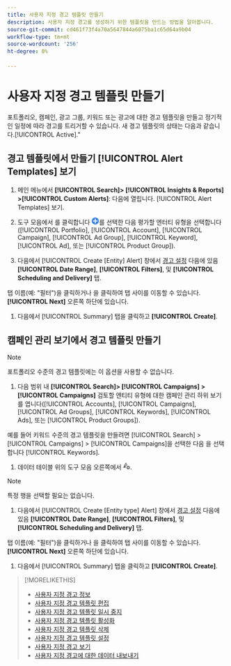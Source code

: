 ```yaml
---
title: 사용자 지정 경고 템플릿 만들기
description: 사용자 지정 경고를 생성하기 위한 템플릿을 만드는 방법을 알아봅니다.
source-git-commit: cd461f73f4a70a5647844a6075ba1c65d64a9b04
workflow-type: tm+mt
source-wordcount: '256'
ht-degree: 0%

---
```


# 사용자 지정 경고 템플릿 만들기

포트폴리오, 캠페인, 광고 그룹, 키워드 또는 광고에 대한 경고 템플릿을 만들고 정기적인 일정에 따라 경고를 트리거할 수 있습니다. 새 경고 템플릿의 상태는 다음과 같습니다.[!UICONTROL Active].&quot;

## 경고 템플릿에서 만들기 [!UICONTROL Alert Templates] 보기

1. 메인 메뉴에서 **[!UICONTROL Search]> [!UICONTROL Insights & Reports] >[!UICONTROL Custom Alerts]**: 다음에 열립니다. [!UICONTROL Alert Templates] 보기.

1. 도구 모음에서 를 클릭합니다 ![만들기](/help/search-social-commerce/assets/add.png "만들기")를 선택한 다음 평가할 엔터티 유형을 선택합니다([!UICONTROL Portfolio], [!UICONTROL Account], [!UICONTROL Campaign], [!UICONTROL Ad Group], [!UICONTROL Keyword], [!UICONTROL Ad], 또는 [!UICONTROL Product Group]).

1. 다음에서 [!UICONTROL Create \[Entity\] Alert] 창에서 [경고 설정](alert-template-settings.md) 다음에 있음 **[!UICONTROL Date Range]**, **[!UICONTROL Filters]**, 및 **[!UICONTROL Scheduling and Delivery]** 탭.

탭 이름(예: &quot;필터&quot;)을 클릭하거나 을 클릭하여 탭 사이를 이동할 수 있습니다. **[!UICONTROL Next]** 오른쪽 하단에 있습니다.

1. 다음에서 [!UICONTROL Summary] 탭을 클릭하고 **[!UICONTROL Create]**.

## 캠페인 관리 보기에서 경고 템플릿 만들기

>[!NOTE]
>
>포트폴리오 수준의 경고 템플릿에는 이 옵션을 사용할 수 없습니다.

1. 다음 범위 내 **[!UICONTROL Search]> [!UICONTROL Campaigns] >[!UICONTROL Campaigns]** 검토할 엔티티 유형에 대한 캠페인 관리 하위 보기를 엽니다([!UICONTROL Accounts], [!UICONTROL Campaigns], [!UICONTROL Ad Groups], [!UICONTROL Keywords], [!UICONTROL Ads], 또는 [!UICONTROL Product Groups]).

예를 들어 키워드 수준의 경고 템플릿을 만들려면 [!UICONTROL Search] > [!UICONTROL Campaigns] > [!UICONTROL Campaigns]을 선택한 다음 을 선택합니다 [!UICONTROL Keywords].

1. 데이터 테이블 위의 도구 모음 오른쪽에서 ![경고 만들기](/help/search-social-commerce/assets/add-alert.png "경고 만들기").

>[!NOTE]
>
>특정 행을 선택할 필요는 없습니다.

1. 다음에서 [!UICONTROL Create \[Entity type\] Alert] 창에서 [경고 설정](alert-template-settings.md) 다음에 있음 **[!UICONTROL Date Range]**, **[!UICONTROL Filters]**, 및 **[!UICONTROL Scheduling and Delivery]** 탭.

탭 이름(예: &quot;필터&quot;)을 클릭하거나 을 클릭하여 탭 사이를 이동할 수 있습니다. **[!UICONTROL Next]** 오른쪽 하단에 있습니다.

1. 다음에서 [!UICONTROL Summary] 탭을 클릭하고 **[!UICONTROL Create]**.

>[!MORELIKETHIS]
>
>* [사용자 지정 경고 정보](alert-about.md)
>* [사용자 지정 경고 템플릿 편집](alert-template-edit.md)
>* [사용자 지정 경고 템플릿 일시 중지](alert-template-pause.md)
>* [사용자 지정 경고 템플릿 활성화](alert-template-activate.md)
>* [사용자 지정 경고 템플릿 삭제](alert-template-delete.md)
>* [사용자 지정 경고 템플릿 설정](alert-template-settings.md)
>* [사용자 지정 경고 보기](alert-view.md)
>* [사용자 지정 경고에 대한 데이터 내보내기](alert-export-data.md)

